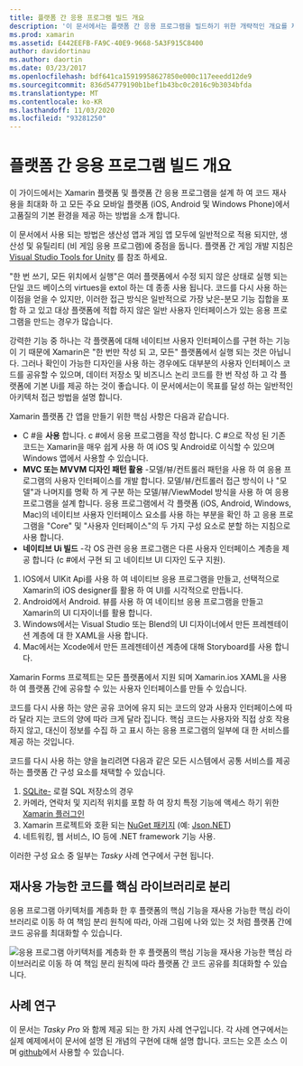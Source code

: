 ```yaml
---
title: 플랫폼 간 응용 프로그램 빌드 개요
description: '이 문서에서는 플랫폼 간 응용 프로그램을 빌드하기 위한 개략적인 개요를 제공 합니다. C #의 값, MVC/MVVM와 같은 디자인 패턴, 네이티브 Ui에 대해 설명 합니다.'
ms.prod: xamarin
ms.assetid: E442EEFB-FA9C-40E9-9668-5A3F915C8400
author: davidortinau
ms.author: daortin
ms.date: 03/23/2017
ms.openlocfilehash: bdf641ca15919958627850e000c117eeedd12de9
ms.sourcegitcommit: 836d54779190b1bef1b43bc0c2016c9b3034bfda
ms.translationtype: MT
ms.contentlocale: ko-KR
ms.lasthandoff: 11/03/2020
ms.locfileid: "93281250"
---
```

# <a name="building-cross-platform-applications-overview"></a>플랫폼 간 응용 프로그램 빌드 개요

이 가이드에서는 Xamarin 플랫폼 및 플랫폼 간 응용 프로그램을 설계 하 여 코드 재사용을 최대화 하 고 모든 주요 모바일 플랫폼 (iOS, Android 및 Windows Phone)에서 고품질의 기본 환경을 제공 하는 방법을 소개 합니다.

이 문서에서 사용 되는 방법은 생산성 앱과 게임 앱 모두에 일반적으로 적용 되지만, 생산성 및 유틸리티 (비 게임 응용 프로그램)에 중점을 둡니다. 플랫폼 간 게임 개발 지침은 [Visual Studio Tools for Unity](/visualstudio/cross-platform/visual-studio-tools-for-unity) 를 참조 하세요.

"한 번 쓰기, 모든 위치에서 실행"은 여러 플랫폼에서 수정 되지 않은 상태로 실행 되는 단일 코드 베이스의 virtues을 extol 하는 데 종종 사용 됩니다. 코드를 다시 사용 하는 이점을 얻을 수 있지만, 이러한 접근 방식은 일반적으로 가장 낮은-분모 기능 집합을 포함 하 고 있고 대상 플랫폼에 적합 하지 않은 일반 사용자 인터페이스가 있는 응용 프로그램을 만드는 경우가 많습니다.

강력한 기능 중 하나는 각 플랫폼에 대해 네이티브 사용자 인터페이스를 구현 하는 기능이 기 때문에 Xamarin은 "한 번만 작성 되 고, 모든" 플랫폼에서 실행 되는 것은 아닙니다. 그러나 확인이 가능한 디자인을 사용 하는 경우에도 대부분의 사용자 인터페이스 코드를 공유할 수 있으며, 데이터 저장소 및 비즈니스 논리 코드를 한 번 작성 하 고 각 플랫폼에 기본 Ui를 제공 하는 것이 좋습니다. 이 문서에서는이 목표를 달성 하는 일반적인 아키텍처 접근 방법을 설명 합니다.

Xamarin 플랫폼 간 앱을 만들기 위한 핵심 사항은 다음과 같습니다.

- C #을 **사용** 합니다. c #에서 응용 프로그램을 작성 합니다. C #으로 작성 된 기존 코드는 Xamarin을 매우 쉽게 사용 하 여 iOS 및 Android로 이식할 수 있으며 Windows 앱에서 사용할 수 있습니다.
- **MVC 또는 MVVM 디자인 패턴 활용** -모델/뷰/컨트롤러 패턴을 사용 하 여 응용 프로그램의 사용자 인터페이스를 개발 합니다. 모델/뷰/컨트롤러 접근 방식이 나 "모델"과 나머지를 명확 하 게 구분 하는 모델/뷰/ViewModel 방식을 사용 하 여 응용 프로그램을 설계 합니다. 응용 프로그램에서 각 플랫폼 (iOS, Android, Windows, Mac)의 네이티브 사용자 인터페이스 요소를 사용 하는 부분을 확인 하 고 응용 프로그램을 "Core" 및 "사용자 인터페이스"의 두 가지 구성 요소로 분할 하는 지침으로 사용 합니다.
- **네이티브 Ui 빌드** -각 OS 관련 응용 프로그램은 다른 사용자 인터페이스 계층을 제공 합니다 (c #에서 구현 되 고 네이티브 UI 디자인 도구 지원).

1. IOS에서 UIKit Api를 사용 하 여 네이티브 응용 프로그램을 만들고, 선택적으로 Xamarin의 iOS designer를 활용 하 여 UI를 시각적으로 만듭니다.
1. Android에서 Android. 뷰를 사용 하 여 네이티브 응용 프로그램을 만들고 Xamarin의 UI 디자이너를 활용 합니다.
1. Windows에서는 Visual Studio 또는 Blend의 UI 디자이너에서 만든 프레젠테이션 계층에 대 한 XAML을 사용 합니다.
1. Mac에서는 Xcode에서 만든 프레젠테이션 계층에 대해 Storyboard를 사용 합니다.

Xamarin Forms 프로젝트는 모든 플랫폼에서 지원 되며 Xamarin.ios XAML을 사용 하 여 플랫폼 간에 공유할 수 있는 사용자 인터페이스를 만들 수 있습니다.

코드를 다시 사용 하는 양은 공유 코어에 유지 되는 코드의 양과 사용자 인터페이스에 따라 달라 지는 코드의 양에 따라 크게 달라 집니다. 핵심 코드는 사용자와 직접 상호 작용 하지 않고, 대신이 정보를 수집 하 고 표시 하는 응용 프로그램의 일부에 대 한 서비스를 제공 하는 것입니다.

코드를 다시 사용 하는 양을 늘리려면 다음과 같은 모든 시스템에서 공통 서비스를 제공 하는 플랫폼 간 구성 요소를 채택할 수 있습니다.

1. [SQLite-](https://www.nuget.org/packages/sqlite-net-pcl/) 로컬 SQL 저장소의 경우
1. 카메라, 연락처 및 지리적 위치를 포함 하 여 장치 특정 기능에 액세스 하기 위한 [Xamarin 플러그인](https://xamarin.com/plugins)
1. Xamarin 프로젝트와 호환 되는 [NuGet 패키지](https://nuget.org) (예: [Json.NET](https://www.nuget.org/packages/Newtonsoft.Json/))
1. 네트워킹, 웹 서비스, IO 등에 .NET framework 기능 사용.

이러한 구성 요소 중 일부는 *Tasky* 사례 연구에서 구현 됩니다.

 <a name="Separate_Reusable_Code_into_a_Core_Library"></a>

## <a name="separate-reusable-code-into-a-core-library"></a>재사용 가능한 코드를 핵심 라이브러리로 분리

응용 프로그램 아키텍처를 계층화 한 후 플랫폼의 핵심 기능을 재사용 가능한 핵심 라이브러리로 이동 하 여 책임 분리 원칙에 따라, 아래 그림에 나와 있는 것 처럼 플랫폼 간에 코드 공유를 최대화할 수 있습니다.

 ![응용 프로그램 아키텍처를 계층화 한 후 플랫폼의 핵심 기능을 재사용 가능한 핵심 라이브러리로 이동 하 여 책임 분리 원칙에 따라 플랫폼 간 코드 공유를 최대화할 수 있습니다.](overview-images/layers2.png)

 <a name="Case_Studies"></a>

## <a name="case-studies"></a>사례 연구

이 문서는 *Tasky Pro* 와 함께 제공 되는 한 가지 사례 연구입니다. 각 사례 연구에서는 실제 예제에서이 문서에 설명 된 개념의 구현에 대해 설명 합니다. 코드는 오픈 소스 이며 [github](https://github.com/xamarin/mobile-samples/)에서 사용할 수 있습니다.
